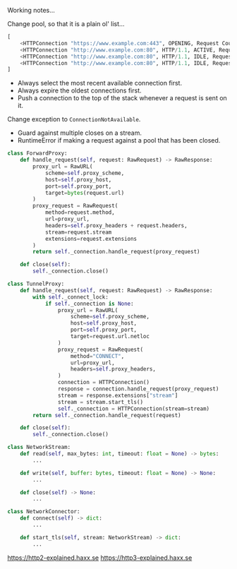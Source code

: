 Working notes...

Change pool, so that it is a plain ol' list...

```python
[
    <HTTPConnection "https://www.example.com:443", OPENING, Request Count: 1>
    <HTTPConnection "http://www.example.com:80", HTTP/1.1, ACTIVE, Request Count: 6>
    <HTTPConnection "http://www.example.com:80", HTTP/1.1, IDLE, Request Count: 1>
    <HTTPConnection "http://www.example.com:80", HTTP/1.1, IDLE, Request Count: 3>
]
```

* Always select the most recent available connection first.
* Always expire the oldest connections first.
* Push a connection to the top of the stack whenever a request is sent on it.

Change exception to `ConnectionNotAvailable`.

* Guard against multiple closes on a stream.
* RuntimeError if making a request against a pool that has been closed.

```python
class ForwardProxy:
    def handle_request(self, request: RawRequest) -> RawResponse:
        proxy_url = RawURL(
            scheme=self.proxy_scheme,
            host=self.proxy_host,
            port=self.proxy_port,
            target=bytes(request.url)
        )
        proxy_request = RawRequest(
            method=request.method,
            url=proxy_url,
            headers=self.proxy_headers + request.headers,
            stream=request.stream
            extensions=request.extensions
        )
        return self._connection.handle_request(proxy_request)

    def close(self):
        self._connection.close()
```


```python
class TunnelProxy:
    def handle_request(self, request: RawRequest) -> RawResponse:
        with self._connect_lock:
            if self._connection is None:
                proxy_url = RawURL(
                    scheme=self.proxy_scheme,
                    host=self.proxy_host,
                    port=self.proxy_port,
                    target=request.url.netloc
                )
                proxy_request = RawRequest(
                    method="CONNECT",
                    url=proxy_url,
                    headers=self.proxy_headers,
                )
                connection = HTTPConnection()
                response = connection.handle_request(proxy_request)
                stream = response.extensions["stream"]
                stream = stream.start_tls()
                self._connection = HTTPConnection(stream=stream)
        return self._connection.handle_request(request)

    def close(self):
        self._connection.close()
```


```python
class NetworkStream:
    def read(self, max_bytes: int, timeout: float = None) -> bytes:
        ...

    def write(self, buffer: bytes, timeout: float = None) -> None:
        ...

    def close(self) -> None:
        ...
```


```python
class NetworkConnector:
    def connect(self) -> dict:
        ...

    def start_tls(self, stream: NetworkStream) -> dict:
        ...
```

https://http2-explained.haxx.se
https://http3-explained.haxx.se
